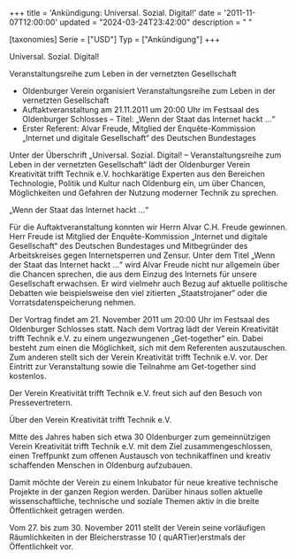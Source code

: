 +++
title = 'Ankündigung: Universal. Sozial. Digital!'
date = '2011-11-07T12:00:00'
updated = "2024-03-24T23:42:00"
description = " "

[taxonomies]
Serie = ["USD"]
Typ = ["Ankündigung"]
+++

Universal. Sozial. Digital!

Veranstaltungsreihe zum Leben in der vernetzten
Gesellschaft

- Oldenburger Verein organisiert Veranstaltungsreihe zum Leben in der vernetzten Gesellschaft
- Auftaktveranstaltung am 21.11.2011 um 20:00 Uhr im Festsaal des Oldenburger Schlosses – Titel: „Wenn der Staat das
  Internet hackt ...“
- Erster Referent: Alvar Freude, Mitglied der Enquête-Kommission „Internet und digitale Gesellschaft“ des Deutschen
  Bundestages

Unter der Überschrift „Universal. Sozial. Digital! – Veranstaltungsreihe zum Leben in der vernetzten Gesellschaft“ lädt
der Oldenburger Verein Kreativität trifft Technik e.V. hochkarätige Experten aus den Bereichen Technologie, Politik und
Kultur nach Oldenburg ein, um über Chancen, Möglichkeiten und Gefahren der Nutzung moderner Technik zu sprechen.

„Wenn der Staat das Internet hackt ...“

Für die Auftaktveranstaltung konnten wir Herrn Alvar C.H. Freude gewinnen. Herr Freude ist Mitglied der
Enquête-Kommission „Internet und digitale Gesellschaft“ des Deutschen Bundestages und Mitbegründer des Arbeitskreises
gegen Internetsperren und Zensur. Unter dem Titel „Wenn der Staat das Internet hackt ...“ wird Alvar Freude nicht nur
allgemein über die Chancen sprechen, die aus dem Einzug des Internets für unsere Gesellschaft erwachsen. Er wird
vielmehr auch Bezug auf aktuelle politische Debatten wie beispielsweise den viel zitierten „Staatstrojaner“ oder die
Vorratsdatenspeicherung nehmen.

Der Vortrag findet am 21. November 2011 um 20:00 Uhr im Festsaal des Oldenburger Schlosses statt. Nach dem Vortrag lädt
der Verein Kreativität trifft Technik e.V. zu einem ungezwungenen „Get-together“ ein. Dabei besteht zum einen die
Möglichkeit, sich mit dem Referenten auszutauschen. Zum anderen stellt sich der Verein Kreativität trifft Technik e.V.
vor. Der Eintritt zur Veranstaltung sowie die Teilnahme am Get-together sind kostenlos.

Der Verein Kreativität trifft Technik e.V. freut sich auf den Besuch von Pressevertretern.

Über den Verein Kreativität trifft Technik e.V.

Mitte des Jahres haben sich etwa 30 Oldenburger zum gemeinnützigen Verein Kreativität trifft Technik e.V. mit dem Ziel
zusammengeschlossen, einen Treffpunkt zum offenen Austausch von technikaffinen und kreativ schaffenden Menschen in
Oldenburg aufzubauen.

Damit möchte der Verein zu einem Inkubator für neue kreative technische Projekte in der ganzen Region werden. Darüber
hinaus sollen aktuelle wissenschaftliche, technische und soziale Themen aktiv in die breite Öffentlichkeit getragen
werden.

Vom 27. bis zum 30. November 2011 stellt der Verein seine vorläufigen Räumlichkeiten in der Bleicherstrasse 10 (
quARTier)erstmals der Öffentlichkeit vor.
